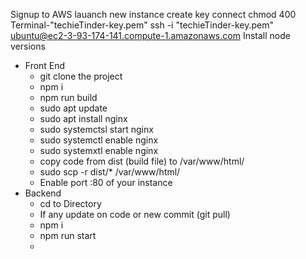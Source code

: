 Signup to AWS
lauanch new instance
create key
connect
chmod 400 
Terminal-"techieTinder-key.pem"
ssh -i "techieTinder-key.pem" ubuntu@ec2-3-93-174-141.compute-1.amazonaws.com
Install node versions 
 - Front End
    - git clone the project
    - npm i
    - npm run build
    - sudo apt update
    - sudo apt install nginx
    - sudo systemctsl start nginx
    - sudo systemctl enable nginx
    - sudo systemxtl enable nginx
    - copy code from dist (build file) to /var/www/html/
    - sudo scp -r dist/* /var/www/html/
    - Enable port :80 of your instance
- Backend
   - cd to Directory
   - If any update on code or new commit (git pull)
   - npm i 
   - npm run start
   -     
